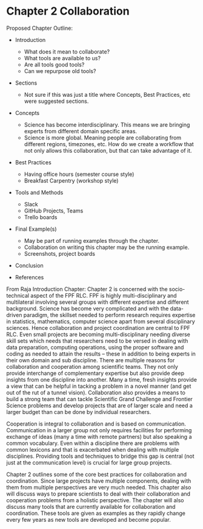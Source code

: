 # Chapter 2 Collaboration

Proposed Chapter Outline:
- Introduction
	- What does it mean to collaborate?
	- What tools are available to us?
	- Are all tools good tools? 
	- Can we repurpose old tools?
	
- Sections
	- Not sure if this was just a title where Concepts, Best Practices, etc were suggested sections.

- Concepts
	- Science has become interdisciplinary. This means we are bringing experts from different domain specific areas. 
	- Science is more global. Meaning people are collaborating from different regions, timezones, etc. How do we create a workflow that not only allows this collaboration, but that can take advantage of it.
	
- Best Practices
	- Having office hours (semester course style)
	- Breakfast Carpentry (workshop style)
	
- Tools and Methods
	- Slack
	- GitHub Projects, Teams
	- Trello boards
	
- Final Example(s) 
	- May be part of running examples through the chapter.
	- Collaboration on writing this chapter may be the running example.
	- Screenshots, project boards
	
- Conclusion

- References

From Raja Introduction Chapter:
Chapter 2 is concerned with the socio-technical aspect of the FPF RLC. FPF is highly multi-disciplinary and multilateral involving several groups with different expertise and different background. Science has become very complicated and with the data-driven paradigm, the skillset needed to perform research requires expertise in statistics, mathematics, computer science apart from several disciplinary sciences. Hence collaboration and project coordination are central to FPF RLC. Even small projects are becoming multi-disciplinary needing diverse skill sets which needs that researchers need to be versed in dealing with  data preparation, computing operations, using the proper software and coding as needed to attain the results – these in addition to being experts in their own domain and sub discipline. There are multiple reasons for collaboration and cooperation among scientific teams. They not only provide interchange of complementary expertise but also provide deep insights from one discipline into another. Many a time, fresh insights provide a view that can be helpful in tacking a problem in a novel manner (and get out of the rut of a tunnel vision). Collaboration also provides a means to build a strong team that can tackle Scientific Grand Challenge and Frontier Science problems and develop projects that are of larger scale and need a larger budget than can be done by individual researchers.  

Cooperation is integral to collaboration and is based on communication. Communication in a larger group not only requires facilities for performing exchange of ideas (many a time with remote partners) but also speaking a common vocabulary. Even within a discipline there are problems with common lexicons and that is exacerbated when dealing with multiple disciplines. Providing tools and techniques to bridge this gap is central (not just at the communication level) is crucial for large group projects.

Chapter 2 outlines some of the core best practices for collaboration and coordination. Since large projects have multiple components, dealing with them from multiple perspectives are very much needed. This chapter also will discuss ways to prepare scientists to deal with their collaboration and cooperation problems from a holistic perspective.  The chapter will also discuss many tools that are currently available for collaboration and coordination. These tools are given as examples as they rapidly change every few years as new tools are developed and become popular. 
